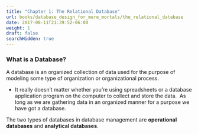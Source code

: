 ```yaml
---
title: "Chapter 1: The Relational Database"
url: books/database_design_for_mere_mortals/the_relational_database
date: 2017-08-11T21:39:52-06:00
weight: 1
draft: false
searchHidden: true
---
```


### What is a Database?
A database is an organized collection of data used for the purpose of modeling some type of organization or organizational process.
* It really doesn’t matter whether you’re using spreadsheets or a database application program on the computer to collect and store the data. 
As long as we are gathering data in an organized manner for a purpose we have got a database.

The two types of databases in database management are **operational databases** and **analytical databases**.